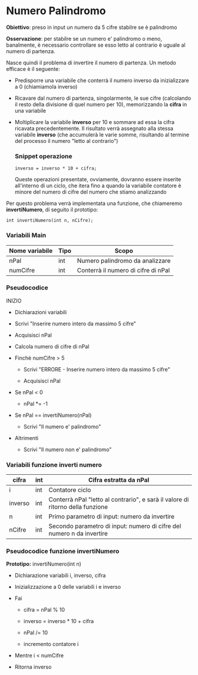 # Numero Palindromo

**Obiettivo**: preso in input un numero da 5 cifre stabilre se è palindromo

**Osservazione**: per stabilre se un numero e' palindromo o meno, banalmente, è necessario controllare se esso letto al contrario è uguale al numero di partenza.

Nasce quindi il problema di invertire il numero di partenza. Un metodo efficace è il seguente: 

- Predisporre una variabile che conterrà il numero inverso da inizializzare a 0 (chiamiamola inverso)

- Ricavare dal numero di partenza, singolarmente, le sue cifre (calcolando il resto della divisione di quel numero per 10), memorizzando la **cifra** in una variabile

- Moltiplicare la variabile **inverso** per 10 e sommare ad essa la cifra ricavata precedentemente. Il risultato verrà assegnato alla stessa variabile **inverso** (che accumulerà le varie somme, risultando al termine del processo il numero "letto al contrario")
  
  ### Snippet operazione
  
  ```
  inverso = inverso * 10 + cifra;
  ```
  
  Queste operazioni presentate, ovviamente, dovranno essere inserite all'interno di un ciclo, che itera fino a quando la variabile contatore è minore del numero di cifre del numero che stiamo analizzando

Per questo problema verrà implementata una funzione, che chiameremo **invertiNumero**, di seguito il prototipo:

```
int invertiNumero(int n, nCifre);
```

### Variabili Main

| Nome variabile | Tipo | Scopo                               |
| -------------- | ---- | ----------------------------------- |
| nPal           | int  | Numero palindromo da analizzare     |
| numCifre       | int  | Conterrà il numero di cifre di nPal |

### Pseudocodice

INIZIO

- Dichiarazioni variabili 

- Scrivi "Inserire numero intero da massimo 5 cifre"

- Acquisisci nPal

- Calcola numero di cifre di nPal

- Finchè numCifre > 5
  
  - Scrivi "ERRORE - Inserire numero intero da massimo 5 cifre"
  
  - Acquisisci nPal

- Se nPal < 0 
  
  - nPal *= -1

- Se nPal == invertiNumero(nPal)
  
  - Scrivi "Il numero e' palindromo"

- Altrimenti 
  
  - Scrivi "Il numero non e' palindromo"

### Variabili funzione inverti numero

| cifra   | int | Cifra estratta da nPal                                                         |
| ------- | --- | ------------------------------------------------------------------------------ |
| i       | int | Contatore ciclo                                                                |
| inverso | int | Conterrà nPal "letto al contrario", e sarà il valore di ritorno della funzione |
| n       | int | Primo parametro di input: numero da invertire                                  |
| nCifre  | int | Secondo parametro di input: numero di cifre del numero n da invertire          |

### Pseudocodice funzione invertiNumero

**Prototipo:** invertiNumero(int n)

- Dichiarazione variabili i, inverso, cifra

- Inizializzazione a 0 delle variabili i e inverso

- Fai
  
  - cifra = nPal % 10
  
  - inverso = inverso * 10 + cifra
  
  - nPal /= 10
  
  - incremento contatore i

- Mentre i < numCifre

- Ritorna inverso
